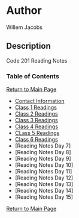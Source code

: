 # Author

Willem Jacobs

## Description

Code 201 Reading Notes

### Table of Contents

[Return to Main Page](../README.md)

- [Contact Information](../contact.md)
- [Class 1 Readings](class-01.md)
- [Class 2 Readings](class-02.md)
- [Class 3 Readings](class-03.md)
- [Class 4 Readings](class-04.md)
- [CLass 5 Readings](class-05.md)
- [Class 6 Readings](class-06.md)
- [Reading Notes Day 7]
- [Reading Notes Day 8]
- [Reading Notes Day 9]
- [Reading Notes Day 10]
- [Reading Notes Day 11]
- [Reading Notes Day 12]
- [Reading Notes Day 13]
- [Reading Notes Day 14]
- [Reading Notes Day 15]

[Return to Main Page](../README.md)
